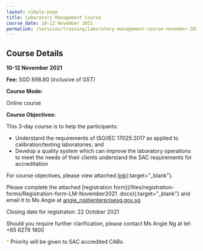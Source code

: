 ```yaml
---
layout: simple-page
title: Laboratory Management Course
course_date: 10-12 November 2021
permalink: /services/training/laboratory-management-course-november-2021
---
```


## Course Details
**10-12 November 2021**

**Fee:** SGD 898.80 (inclusive of GST)
 
**Course Mode:**  

Online course

**Course Objectives:**
 
This 3-day course is to help the participants:
* Understand the requirements of ISO/IEC 17025:2017 as applied to calibration/testing laboratories; and  
* Develop a quality system which can improve the laboratory operations to meet the needs of their clients understand the SAC requirements for accreditation
 
For course objectives, please view attached [link](/files/training/Course-Objectives-LM.pdf){:target="_blank"}.

Please complete the attached [registration form](/files/registration-forms/Registration-form-LM-November2021 .docx){:target="_blank"} and email it to Ms Angie at <angie_ng@enterprisesg.gov.sg>

Closing date for registraton:  22 October 2021
  
Should you require further clarification, please contact Ms Angie Ng at tel: +65 6279 1800

<span style="color:orange">*</span> Priority will be given to SAC accredited CABs.
